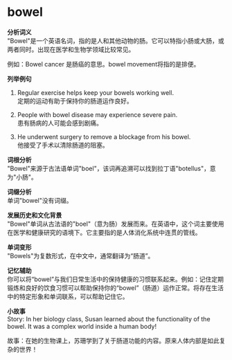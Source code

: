 # bowel

**分析词义**  
"Bowel"是一个英语名词，指的是人和其他动物的肠。它可以特指小肠或大肠，或两者同时。出现在医学和生物学领域比较常见。

  

例如：Bowel cancer 是肠癌的意思。bowel movement将指的是排便。

  

**列举例句**

  

1.  Regular exercise helps keep your bowels working well.  
    定期的运动有助于保持你的肠道运作良好。
    
      
    
2.  People with bowel disease may experience severe pain.  
    患有肠病的人可能会感到剧痛。
    
      
    
3.  He underwent surgery to remove a blockage from his bowel.  
    他接受了手术以清除肠道的阻塞。
    
      
    

  

**词根分析**  
"Bowel"来源于古法语单词"boel"，该词再追溯可以找到拉丁语"botellus"，意为"小肠"。

  

**词缀分析**  
单词"bowel"没有词缀。

  

**发展历史和文化背景**  
"Bowel"单词从古法语的"boel"（意为肠）发展而来。在英语中，这个词主要使用在医学和健康研究的语境下。它主要指的是人体消化系统中连贯的管线。

  

**单词变形**  
"Bowels"为复数形式，在中文中，通常翻译为“肠道”。

  

**记忆辅助**  
你可以将“bowel”与我们日常生活中的保持健康的习惯联系起来。例如：记住定期锻炼和良好的饮食习惯可以帮助保持你的“bowel”（肠道）运作正常。将存在生活中的特定形象和单词联系，可以帮助记住它。

  

**小故事**  
Story: In her biology class, Susan learned about the functionality of the bowel. It was a complex world inside a human body!

  

故事：在她的生物课上，苏珊学到了关于肠道功能的内容。原来人体内部是如此复杂的世界！
